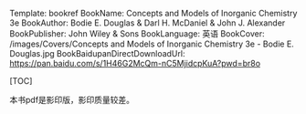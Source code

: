Template: bookref
BookName: Concepts and Models of Inorganic Chemistry 3e
BookAuthor: Bodie E. Douglas & Darl H. McDaniel & John J. Alexander
BookPublisher: John Wiley & Sons
BookLanguage: 英语
BookCover: /images/Covers/Concepts and Models of Inorganic Chemistry 3e - Bodie E. Douglas.jpg
BookBaidupanDirectDownloadUrl: https://pan.baidu.com/s/1H46G2McQm-nC5MjidcpKuA?pwd=br8o 


[TOC]

本书pdf是影印版，影印质量较差。

